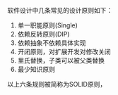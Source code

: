 

  软件设计中几条常见的设计原则如下：
1. 单一职能原则(Single)
2. 依赖反转原则(DIP)
3. 依赖抽象不依赖具体实现
4. 开闭原则，对扩展开发对修改关闭
5. 里氏替换，子类可以被父类替换
6. 最少知识原则

 以上六条规则被简称为SOLID原则，